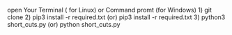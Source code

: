 open Your Terminal ( for Linux) or Command promt (for Windows)
	1) git clone 
	2) pip3 install -r required.txt (or) pip3 install -r required.txt
	3) python3 short_cuts.py (or) python short_cuts.py
